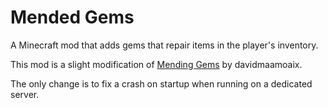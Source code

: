 # Mended Gems
A Minecraft mod that adds gems that repair items in the player's inventory.

This mod is a slight modification of [Mending Gems](https://github.com/davidmaamoaix/RepairGem) by davidmaamoaix.

The only change is to fix a crash on startup when running on a dedicated server.
